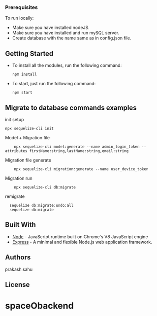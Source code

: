 
### Prerequisites

To run locally:

* Make sure you have installed nodeJS.
* Make sure you have installed and run mySQL server.
* Create database with the name same as in config.json file.


## Getting Started

- To install all the modules, run the following command:

     `npm install`

 - To start, just run the following command:

	`npm start`


## Migrate to database commands examples

init setup

```
npx sequelize-cli init

```

Model + Migration file

```
    npx sequelize-cli model:generate --name admin_login_token --attributes firstName:string,lastName:string,email:string
```

Migration file generate

```
    npx sequelize-cli migration:generate --name user_device_token

```

Migration run

```
    npx sequelize-cli db:migrate
```

remigrate

```
  sequelize db:migrate:undo:all
  sequelize db:migrate

```


## Built With

* [Node](https://nodejs.org/) - JavaScript runtime built on Chrome's V8 JavaScript engine
* [Express](https://expressjs.com/) - A minimal and flexible Node.js web application framework.

## Authors

prakash sahu

## License



# spaceObackend
